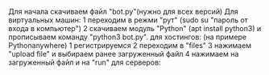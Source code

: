 Для начала скачиваем файл "bot.py"(нужно для всех версий)
Для виртуальных машин:
1 переходим в режми "рут" (sudo su "пароль от входа в компьютер")
2 скачиваем модуль "Python" (apt install python3)
и прописываем команду "python3 bot.py".
для хостингов:  (на примере Pythonanywhere)
1 регистрируемся
2 переходим в "files"
3 нажимаем "upload file" и выбираем ранее загруженный файл
4 нажимаем на загруженный файл и на "run"
для серверов:


